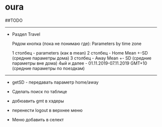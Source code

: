 # oura

##TODO

-------------
- Раздел Travel

  Рядом кнопка (пока не понимаю где): Parameters by time zone
  
  1 столбец - parameters (как в mean)
  2 столбец - Home Mean +-SD  (средние параметры дома)
  3 столбец - Away Mean +- SD (средние параметры вне дома)
  4ый и далее - 01.11.2019-07.11.2019 GMT+10 (средние параметры по поездкам)
 -------------------------
  
- getSD - передавать параметр home/away
- Сделать поиск по таблице


- добюавить gmt в хэдеры
- перенести logout в верхнее меню
- Меню добавить в селект
